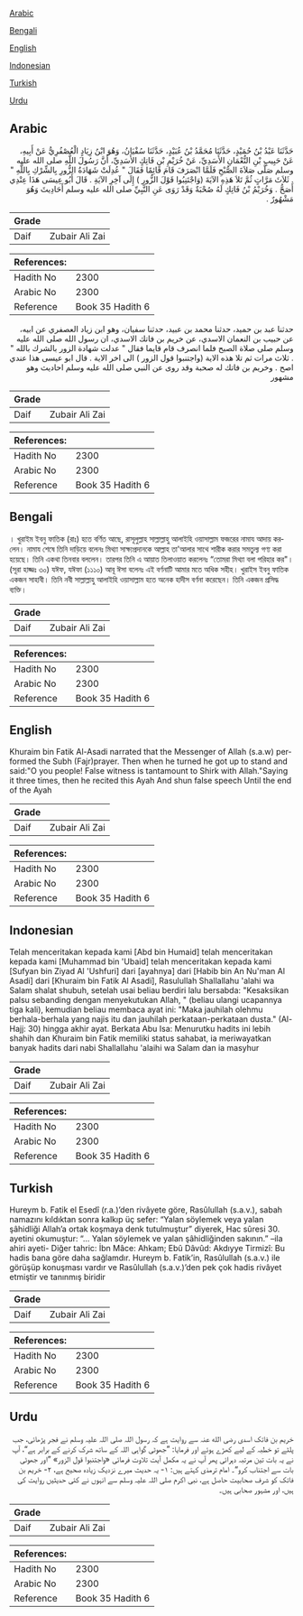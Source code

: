 [Arabic](#arabic)

[Bengali](#bengali)

[English](#english)

[Indonesian](#indonesian)

[Turkish](#turkish)

[Urdu](#urdu)

## Arabic


<div dir="rtl" lang="ar" style={{fontSize:'larger',backgroundColor:'#f8f9fa',padding:20}}>
حَدَّثَنَا عَبْدُ بْنُ حُمَيْدٍ، حَدَّثَنَا مُحَمَّدُ بْنُ عُبَيْدٍ، حَدَّثَنَا سُفْيَانُ، وَهُوَ ابْنُ زِيَادٍ الْعُصْفُرِيُّ عَنْ أَبِيهِ، عَنْ حَبِيبِ بْنِ النُّعْمَانِ الأَسَدِيِّ، عَنْ خُرَيْمِ بْنِ فَاتِكٍ الأَسَدِيِّ، أَنَّ رَسُولَ اللَّهِ صلى الله عليه وسلم صَلَّى صَلاَةَ الصُّبْحِ فَلَمَّا انْصَرَفَ قَامَ قَائِمًا فَقَالَ ‏"‏ عُدِلَتْ شَهَادَةُ الزُّورِ بِالشِّرْكِ بِاللَّهِ ‏"‏ ‏.‏ ثَلاَثَ مَرَّاتٍ ثُمَّ تَلاَ هَذِهِ الآيَةَ ‏(‏وَاجْتَنِبُوا قَوْلَ الزُّورِ ‏)‏ إِلَى آخِرِ الآيَةِ ‏.‏ قَالَ أَبُو عِيسَى هَذَا عِنْدِي أَصَحُّ ‏.‏ وَخُرَيْمُ بْنُ فَاتِكٍ لَهُ صُحْبَةٌ وَقَدْ رَوَى عَنِ النَّبِيِّ صلى الله عليه وسلم أَحَادِيثَ وَهُوَ مَشْهُورٌ ‏.‏
</div>
<div style={{backgroundColor:'#f8f9fa',padding:20, marginBottom: 10}}><table> <thead> <tr> <th>Grade</th> <th></th> </tr> </thead> <tbody> <tr><td>Daif</td><td>Zubair Ali Zai</td></tr></tbody></table><table> <thead> <tr> <th>References:</th> <th></th> </tr> </thead> <tbody><tr><td>Hadith No</td><td>2300</td></tr><tr><td>Arabic No</td><td>2300</td></tr><tr><td>Reference</td><td>Book 35 Hadith 6</td></tr></tbody></table></div>


<div dir="rtl" lang="ar" style={{fontSize:'larger',backgroundColor:'#f8f9fa',padding:20}}>
حدثنا عبد بن حميد، حدثنا محمد بن عبيد، حدثنا سفيان، وهو ابن زياد العصفري عن ابيه، عن حبيب بن النعمان الاسدي، عن خريم بن فاتك الاسدي، ان رسول الله صلى الله عليه وسلم صلى صلاة الصبح فلما انصرف قام قايما فقال " عدلت شهادة الزور بالشرك بالله " . ثلاث مرات ثم تلا هذه الاية (واجتنبوا قول الزور ) الى اخر الاية . قال ابو عيسى هذا عندي اصح . وخريم بن فاتك له صحبة وقد روى عن النبي صلى الله عليه وسلم احاديث وهو مشهور
</div>
<div style={{backgroundColor:'#f8f9fa',padding:20, marginBottom: 10}}><table> <thead> <tr> <th>Grade</th> <th></th> </tr> </thead> <tbody> <tr><td>Daif</td><td>Zubair Ali Zai</td></tr></tbody></table><table> <thead> <tr> <th>References:</th> <th></th> </tr> </thead> <tbody><tr><td>Hadith No</td><td>2300</td></tr><tr><td>Arabic No</td><td>2300</td></tr><tr><td>Reference</td><td>Book 35 Hadith 6</td></tr></tbody></table></div>

## Bengali


<div dir="ltr" lang="bn" style={{fontSize:'larger',backgroundColor:'#f8f9fa',padding:20}}>
। খুরাইম ইবনু ফাতিক (রাঃ) হতে বর্ণিত আছে, রাসূলুল্লাহ সাল্লাল্লাহু আলাইহি ওয়াসাল্লাম ফজরের নামায আদায় করলেন। নামায শেষে তিনি দাড়িয়ে বলেনঃ মিথ্যা সাক্ষ্যপ্রদানকে আল্লাহ তা'আলার সাথে শারীক করার সমতুল্য গণ্য করা হয়েছে। তিনি একথা তিনবার বললেন। তারপর তিনি এ আয়াত তিলাওয়াত করলেনঃ “তোমরা মিথ্যা বলা পরিহার কর"। (সূরা হাজ্জঃ ৩০) যঈফ, যঈফা (১১১০) আবূ ঈসা বলেনঃ এই বর্ণনাটি আমার মতে অধিক সহীহ। খুরাইস ইবনু ফাতিক একজন সাহাবী। তিনি নবী সাল্লাল্লাহু আলাইহি ওয়াসাল্লাম হতে অনেক হাদীস বর্ণনা করেছেন। তিনি একজন প্রসিদ্ধ ব্যক্তি।
</div>
<div style={{backgroundColor:'#f8f9fa',padding:20, marginBottom: 10}}><table> <thead> <tr> <th>Grade</th> <th></th> </tr> </thead> <tbody> <tr><td>Daif</td><td>Zubair Ali Zai</td></tr></tbody></table><table> <thead> <tr> <th>References:</th> <th></th> </tr> </thead> <tbody><tr><td>Hadith No</td><td>2300</td></tr><tr><td>Arabic No</td><td>2300</td></tr><tr><td>Reference</td><td>Book 35 Hadith 6</td></tr></tbody></table></div>

## English


<div dir="ltr" lang="en" style={{fontSize:'larger',backgroundColor:'#f8f9fa',padding:20}}>
Khuraim bin Fatik Al-Asadi narrated that the Messenger of Allah (s.a.w) performed the Subh (Fajr)prayer. Then when he turned he got up to stand and said:"O you people! False witness is tantamount to Shirk with Allah."Saying it three times, then he recited this Ayah And shun false speech Until the end of the Ayah
</div>
<div style={{backgroundColor:'#f8f9fa',padding:20, marginBottom: 10}}><table> <thead> <tr> <th>Grade</th> <th></th> </tr> </thead> <tbody> <tr><td>Daif</td><td>Zubair Ali Zai</td></tr></tbody></table><table> <thead> <tr> <th>References:</th> <th></th> </tr> </thead> <tbody><tr><td>Hadith No</td><td>2300</td></tr><tr><td>Arabic No</td><td>2300</td></tr><tr><td>Reference</td><td>Book 35 Hadith 6</td></tr></tbody></table></div>

## Indonesian


<div dir="ltr" lang="id" style={{fontSize:'larger',backgroundColor:'#f8f9fa',padding:20}}>
Telah menceritakan kepada kami [Abd bin Humaid] telah menceritakan kepada kami [Muhammad bin 'Ubaid] telah menceritakan kepada kami [Sufyan bin Ziyad Al 'Ushfuri] dari [ayahnya] dari [Habib bin An Nu'man Al Asadi] dari [Khuraim bin Fatik Al Asadi], Rasulullah Shallallahu 'alahi wa Salam shalat shubuh, setelah usai beliau berdiri lalu bersabda: "Kesaksikan palsu sebanding dengan menyekutukan Allah, " (beliau ulangi ucapannya tiga kali), kemudian beliau membaca ayat ini: "Maka jauhilah olehmu berhala-berhala yang najis itu dan jauhilah perkataan-perkataan dusta." (Al-Hajj: 30) hingga akhir ayat. Berkata Abu Isa: Menurutku hadits ini lebih shahih dan Khuraim bin Fatik memiliki status sahabat, ia meriwayatkan banyak hadits dari nabi Shallallahu 'alaihi wa Salam dan ia masyhur
</div>
<div style={{backgroundColor:'#f8f9fa',padding:20, marginBottom: 10}}><table> <thead> <tr> <th>Grade</th> <th></th> </tr> </thead> <tbody> <tr><td>Daif</td><td>Zubair Ali Zai</td></tr></tbody></table><table> <thead> <tr> <th>References:</th> <th></th> </tr> </thead> <tbody><tr><td>Hadith No</td><td>2300</td></tr><tr><td>Arabic No</td><td>2300</td></tr><tr><td>Reference</td><td>Book 35 Hadith 6</td></tr></tbody></table></div>

## Turkish


<div dir="ltr" lang="tr" style={{fontSize:'larger',backgroundColor:'#f8f9fa',padding:20}}>
Hureym b. Fatik el Esedî (r.a.)’den rivâyete göre, Rasûlullah (s.a.v.), sabah namazını kıldıktan sonra kalkıp üç sefer: “Yalan söylemek veya yalan şâhidliği Allah’a ortak koşmaya denk tutulmuştur” diyerek, Hac sûresi 30. ayetini okumuştur: “… Yalan söylemek ve yalan şâhidliğinden sakının.” –ila ahiri ayeti- Diğer tahric: İbn Mâce: Ahkam; Ebû Dâvûd: Akdıyye Tirmizî: Bu hadis bana göre daha sağlamdır. Hureym b. Fatik’in, Rasûlullah (s.a.v.) ile görüşüp konuşması vardır ve Rasûlullah (s.a.v.)’den pek çok hadis rivâyet etmiştir ve tanınmış biridir
</div>
<div style={{backgroundColor:'#f8f9fa',padding:20, marginBottom: 10}}><table> <thead> <tr> <th>Grade</th> <th></th> </tr> </thead> <tbody> <tr><td>Daif</td><td>Zubair Ali Zai</td></tr></tbody></table><table> <thead> <tr> <th>References:</th> <th></th> </tr> </thead> <tbody><tr><td>Hadith No</td><td>2300</td></tr><tr><td>Arabic No</td><td>2300</td></tr><tr><td>Reference</td><td>Book 35 Hadith 6</td></tr></tbody></table></div>

## Urdu


<div dir="rtl" lang="ur" style={{fontSize:'larger',backgroundColor:'#f8f9fa',padding:20}}>
خریم بن فاتک اسدی رضی الله عنہ سے روایت ہے کہ رسول اللہ صلی اللہ علیہ وسلم نے فجر پڑھائی، جب پلٹے تو خطبہ کے لیے کھڑے ہوئے اور فرمایا: ”جھوٹی گواہی اللہ کے ساتھ شرک کرنے کے برابر ہے“، آپ نے یہ بات تین مرتبہ دہرائی پھر آپ نے یہ مکمل آیت تلاوت فرمائی «واجتنبوا قول الزور» ”اور جھوٹی بات سے اجتناب کرو“۔ امام ترمذی کہتے ہیں: ۱- یہ حدیث میرے نزدیک زیادہ صحیح ہے، ۲- خریم بن فاتک کو شرف صحابیت حاصل ہے، نبی اکرم صلی اللہ علیہ وسلم سے انہوں نے کئی حدیثیں روایت کی ہیں، اور مشہور صحابی ہیں۔
</div>
<div style={{backgroundColor:'#f8f9fa',padding:20, marginBottom: 10}}><table> <thead> <tr> <th>Grade</th> <th></th> </tr> </thead> <tbody> <tr><td>Daif</td><td>Zubair Ali Zai</td></tr></tbody></table><table> <thead> <tr> <th>References:</th> <th></th> </tr> </thead> <tbody><tr><td>Hadith No</td><td>2300</td></tr><tr><td>Arabic No</td><td>2300</td></tr><tr><td>Reference</td><td>Book 35 Hadith 6</td></tr></tbody></table></div>